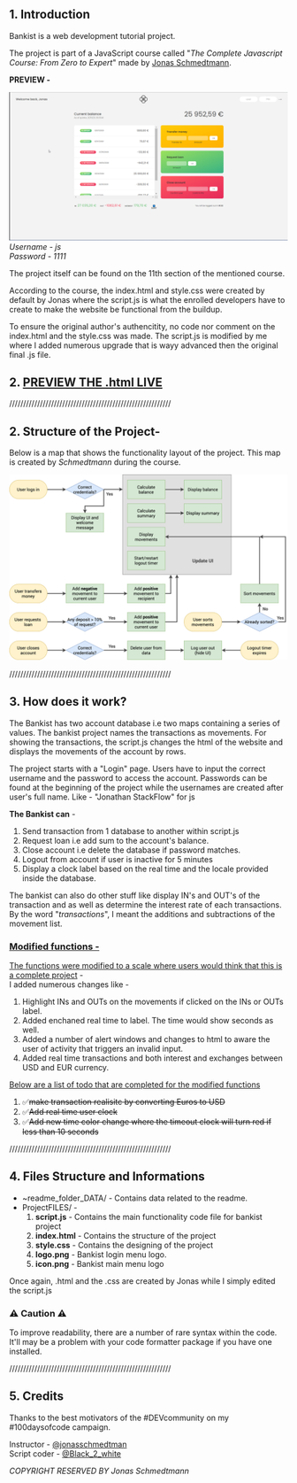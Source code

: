 ## 1. Introduction

Bankist is a web development tutorial project.

The project is part of a JavaScript course called "*The  Complete Javascript Course: From Zero to Expert*" made by [Jonas Schmedtmann](https://www.udemy.com/user/jonasschmedtmann/).

<b>PREVIEW - </b>

![image](https://github.com/Code-Blender-7/Learning-JavaScript/blob/main/Tutorial%20Project%20-%20Bankist/Images%20for%20readme/FD5EbwBALA.png)
<i>Username - js</i> \
<i>Password - 1111</i>


The project itself can be found on the 11th section of the mentioned course.

According to the course, the index.html and style.css were created by default by Jonas where the script.js is what the enrolled developers have to create to make the website be functional from the buildup. 

To ensure the original author's authencitity, no code nor comment on the index.html and the style.css was made. The script.js is modified by me where I added numerous upgrade that is wayy advanced then the original final .js file. 

## 2. [PREVIEW THE .html LIVE](https://htmlpreview.github.io/?https://github.com/Code-Blender-7/Learning-JavaScript/blob/main/Tutorial%20Project%20-%20Bankist/~ProjectFILES/index.html)

//////////////////////////////////////////////////////////

## 2. Structure of the Project-
Below is a map that shows the functionality layout of the project. This map is created by *Schmedtmann*  during the course. 

![Map layout](https://github.com/Code-Blender-7/Learning-JavaScript/blob/main/Tutorial%20Project%20-%20Bankist/Images%20for%20readme/Bankist-flowchart.png)

//////////////////////////////////////////////////////////

## 3. How does it work?
The Bankist has two account database i.e two maps containing a series of values. The bankist project names the transactions as movements. For showing the transactions, the script.js changes the html of the website and displays the movements of the account by rows. 

The project starts with a "Login" page. Users have to input the correct username and the password to access the account. 
Passwords can be found at the beginning of the project while the usernames are created after user's full name.
Like - 
"Jonathan StackFlow" for js
</br>

<b>The Bankist can</b> - 
1. Send transaction from 1 database to another within script.js
2. Request loan i.e add sum to the account's balance.
3. Close account i.e delete the database if password matches.
4. Logout from account if user is inactive for 5 minutes
5. Display a clock label based on the real time and the locale provided inside the database. 
 
The bankist can also do other stuff like display IN's and OUT's of the transaction and as well as determine the interest rate of each transactions. 
By the word "*transactions*", I meant the additions and subtractions of the movement list. 

### <u>Modified functions -</u>
<u>The functions were modified to a scale where users would think that this is a complete project</u> -  
I added numerous changes like - 
1. Highlight INs and OUTs on the movements if clicked on the INs or OUTs label.
2. Added enchaned real time to label. The time would show seconds as well. 
3. Added a number of alert windows and changes to html to aware the user of activity that triggers an invalid input.
4. Added real time transactions and both interest and exchanges between USD and EUR currency.

<u>Below are a list of todo that are completed for the modified functions</u>

1. ✅<s>make transaction realisitc by converting Euros to USD </s>
2. ✅<s>Add real time user clock </s> 
3. ✅<s>Add new time color change where the timeout clock will turn red if less than 10 seconds</s> 

//////////////////////////////////////////////////////////

## 4. Files Structure and Informations

 - ~readme_folder_DATA/ - Contains data related to the readme.
 - ProjectFILES/ -
	1. **script.js** - Contains the main functionality code file for bankist project
	2. **index.html** - Contains the structure of the project
	3. **style.css** - Contains the designing of the project
	4. **logo.png** - Bankist login menu logo.
	5. **icon.png** - Bankist main menu logo

Once again, .html and the .css are created by Jonas while I simply edited the script.js

### ⚠ Caution ⚠
To improve readability, there are a number of rare syntax within the code. It'll may be a problem with your code formatter package if you have one installed. 

//////////////////////////////////////////////////////////
  
## 5. Credits
Thanks to the best motivators of the #DEVcommunity on my #100daysofcode campaign. 

Instructor - [@jonasschmedtman](https://twitter.com/jonasschmedtman) </br>
Script coder - [@Black_2_white](https://twitter.com/Black_2_white)


_COPYRIGHT RESERVED BY Jonas Schmedtmann_

